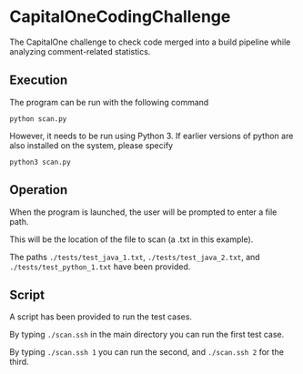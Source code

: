 # CapitalOneCodingChallenge
The CapitalOne challenge to check code merged into a build pipeline while analyzing comment-related statistics.

## Execution
The program can be run with the following command

```python scan.py```

However, it needs to be run using Python 3. If earlier versions of python are also installed on the system, please specify

```python3 scan.py```

## Operation
When the program is launched, the user will be prompted to enter a file path. 

This will be the location of the file to scan (a .txt in this example).

The paths ```./tests/test_java_1.txt```,  ```./tests/test_java_2.txt```, and  ```./tests/test_python_1.txt``` have been provided.

## Script
A script has been provided to run the test cases.

By typing ```./scan.ssh``` in the main directory you can run the first test case.

By typing ```./scan.ssh 1``` you can run the second, and ```./scan.ssh 2``` for the third.
